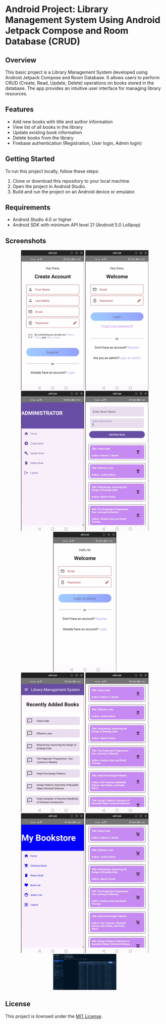 # Android Project: Library Management System Using Android Jetpack Compose and Room Database (CRUD)


## Overview

This basic project is a Library Management System developed using Android Jetpack Compose and Room Database. It allows users to perform CRUD (Create, Read, Update, Delete) operations on books stored in the database. The app provides an intuitive user interface for managing library resources.

## Features

- Add new books with title and author information
- View list of all books in the library
- Update existing book information
- Delete books from the library
- Firebase authentication (Registration, User login, Admin login)

## Getting Started

To run this project locally, follow these steps:

1. Clone or download this repository to your local machine.
2. Open the project in Android Studio.
3. Build and run the project on an Android device or emulator.

## Requirements

- Android Studio 4.0 or higher
- Android SDK with minimum API level 21 (Android 5.0 Lollipop)

## Screenshots

<div align="center">
    <img src="images/Screenshot from 2024-04-21 00-54-40.png" width="200" alt="Screenshot 1">
    <img src="images/Screenshot from 2024-04-21 00-54-24.png" width="200" alt="Screenshot 2">
    <img src="images/Screenshot from 2024-04-21 00-57-14.png" width="200" alt="Screenshot 3">
    <img src="images/Screenshot from 2024-04-21 01-02-17.png" width="200" alt="Screenshot 4">
    <img src="images/Screenshot from 2024-04-21 00-55-15.png" width="200" alt="Screenshot ">
</div>

<div align="center">
    <img src="images/Screenshot from 2024-04-21 01-02-31.png" width="200" alt="Screenshot 5">
    <img src="images/Screenshot from 2024-04-21 01-02-51.png" width="200" alt="Screenshot 6">
    <img src="images/Screenshot from 2024-04-21 01-03-25.png" width="200" alt="Screenshot 7">
    <img src="images/Screenshot from 2024-04-21 01-03-37.png" width="200" alt="Screenshot 8">
    <img src="images/Screenshot from 2024-04-21 01-19-58.png" width="200" alt="Screenshot 8">
</div>

## License

This project is licensed under the [MIT License](./LICENSE).
